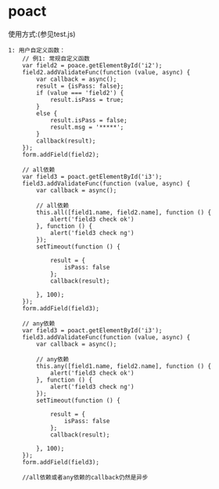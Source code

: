 # poact
使用方式:(参见test.js)
    


    1: 用户自定义函数：
        // 例1: 常规自定义函数
        var field2 = poace.getElementById('i2');
        field2.addValidateFunc(function (value, async) {
            var callback = async();
            result = {isPass: false};
            if (value === 'field2') {
                result.isPass = true;
            }
            else {
                result.isPass = false;
                result.msg = '*****';
            }
            callback(result);
        });
        form.addField(field2);

        // all依赖
        var field3 = poact.getElementById('i3');
        field3.addValidateFunc(function (value, async) {
            var callback = async();

            // all依赖
            this.all([field1.name, field2.name], function () {
                alert('field3 check ok')
            }, function () {
                alert('field3 check ng')
            });
            setTimeout(function () {

                result = {
                    isPass: false
                };
                callback(result);

            }, 100);
        });
        form.addField(field3);

        // any依赖
        var field3 = poact.getElementById('i3');
        field3.addValidateFunc(function (value, async) {
            var callback = async();

            // any依赖
            this.any([field1.name, field2.name], function () {
                alert('field3 check ok')
            }, function () {
                alert('field3 check ng')
            });
            setTimeout(function () {

                result = {
                    isPass: false
                };
                callback(result);

            }, 100);
        });
        form.addField(field3);

        //all依赖或者any依赖的callback仍然是异步
